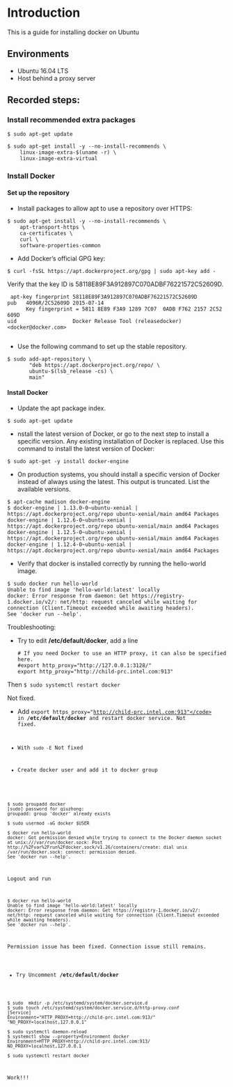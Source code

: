 # Introduction
This is a guide for installing docker on Ubuntu

## Environments
* Ubuntu 16.04 LTS
* Host behind a proxy server

## Recorded steps:
### Install recommended extra packages
```
$ sudo apt-get update

$ sudo apt-get install -y --no-install-recommends \
    linux-image-extra-$(uname -r) \
    linux-image-extra-virtual
```

### Install Docker
#### Set up the repository
* Install packages to allow apt to use a repository over HTTPS:
```
$ sudo apt-get install -y --no-install-recommends \
    apt-transport-https \
    ca-certificates \
    curl \
    software-properties-common
```

* Add Docker’s official GPG key:
```
$ curl -fsSL https://apt.dockerproject.org/gpg | sudo apt-key add -
```

Verify that the key ID is 58118E89F3A912897C070ADBF76221572C52609D.
```
 apt-key fingerprint 58118E89F3A912897C070ADBF76221572C52609D
pub   4096R/2C52609D 2015-07-14
      Key fingerprint = 5811 8E89 F3A9 1289 7C07  0ADB F762 2157 2C52 609D
uid                  Docker Release Tool (releasedocker) <docker@docker.com>


```

* Use the following command to set up the stable repository.
```
$ sudo add-apt-repository \
       "deb https://apt.dockerproject.org/repo/ \
       ubuntu-$(lsb_release -cs) \
       main"
```

#### Install Docker
* Update the apt package index.
```
$ sudo apt-get update
```

* nstall the latest version of Docker, or go to the next step to install a specific version. Any existing installation of Docker is replaced.
Use this command to install the latest version of Docker:
```
$ sudo apt-get -y install docker-engine
```

* On production systems, you should install a specific version of Docker instead of always using the latest. This output is truncated. List the available versions.
```
$ apt-cache madison docker-engine
$ docker-engine | 1.13.0-0~ubuntu-xenial | https://apt.dockerproject.org/repo ubuntu-xenial/main amd64 Packages
docker-engine | 1.12.6-0~ubuntu-xenial | https://apt.dockerproject.org/repo ubuntu-xenial/main amd64 Packages
docker-engine | 1.12.5-0~ubuntu-xenial | https://apt.dockerproject.org/repo ubuntu-xenial/main amd64 Packages
docker-engine | 1.12.4-0~ubuntu-xenial | https://apt.dockerproject.org/repo ubuntu-xenial/main amd64 Packages
```

* Verify that docker is installed correctly by running the hello-world image.
```
$ sudo docker run hello-world
Unable to find image 'hello-world:latest' locally
docker: Error response from daemon: Get https://registry-1.docker.io/v2/: net/http: request canceled while waiting for connection (Client.Timeout exceeded while awaiting headers).
See 'docker run --help'.

```

Troubleshooting:
* Try to edit <strong>/etc/default/docker</strong>, add a line
    ```
    # If you need Docker to use an HTTP proxy, it can also be specified here.
    #export http_proxy="http://127.0.0.1:3128/"
    export http_proxy="http://child-prc.intel.com:913"
    ```
Then 
    ```
    $ sudo systemctl restart docker
    ```

Not fixed.

* Add <code>export https_proxy="http://child-prc.intel.com:913"</code> in <strong>/etc/default/docker</strong> and restart docker service.
Not fixed.

* With <code>sudo -E</code>
Not fixed

* Create docker user and add it to docker group
```
$ sudo groupadd docker
[sudo] password for qiuzhong: 
groupadd: group 'docker' already exists

$ sudo usermod -aG docker $USER

$ docker run hello-world
docker: Got permission denied while trying to connect to the Docker daemon socket at unix:///var/run/docker.sock: Post http://%2Fvar%2Frun%2Fdocker.sock/v1.26/containers/create: dial unix /var/run/docker.sock: connect: permission denied.
See 'docker run --help'.

```
Logout and run 
```
$ docker run hello-world
Unable to find image 'hello-world:latest' locally
docker: Error response from daemon: Get https://registry-1.docker.io/v2/: net/http: request canceled while waiting for connection (Client.Timeout exceeded while awaiting headers).
See 'docker run --help'.

```
Permission issue has been fixed. Connection issue still remains.

* Try
Uncomment <strong>/etc/default/docker</strong>
```
$ sudo  mkdir -p /etc/systemd/system/docker.service.d
$ sudo touch /etc/systemd/system/docker.service.d/http-proxy.conf
[Service]
Environment="HTTP_PROXY=http://child-prc.intel.com:913/" "NO_PROXY=localhost,127.0.0.1"

$ sudo systemctl daemon-reload
$ systemctl show --property=Environment docker
Environment=HTTP_PROXY=http://child-prc.intel.com:913/ NO_PROXY=localhost,127.0.0.1

$ sudo systemctl restart docker
```
Work!!!